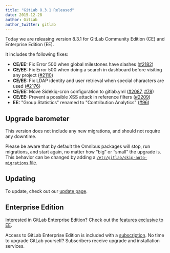 ```yaml
---
title: "GitLab 8.3.1 Released"
date: 2015-12-28
author: GitLab
author_twitter: gitlab
---
```


Today we are releasing version 8.3.1 for GitLab Community Edition (CE) and
Enterprise Edition (EE).

It includes the following fixes:

- **CE/EE:** Fix Error 500 when global milestones have slashes ([#2182])
- **CE/EE:** Fix Error 500 when doing a search in dashboard before visiting any
  project ([#2110])
- **CE/EE:** Fix LDAP identity and user retrieval when special characters are used ([#2176])
- **CE/EE:** Move Sidekiq-cron configuration to gitlab.yml ([#2087], [#78])
- **CE/EE:** Prevent a possible XSS attack in reference filters ([#2209])
- **EE:** "Group Statistics" renamed to "Contribution Analytics" ([#96])

[#2087]: https://gitlab.com/gitlab-org/gitlab-ce/merge_requests/2087
[#2110]: https://gitlab.com/gitlab-org/gitlab-ce/merge_requests/2110
[#2176]: https://gitlab.com/gitlab-org/gitlab-ce/merge_requests/2176
[#2182]: https://gitlab.com/gitlab-org/gitlab-ce/merge_requests/2182
[#2209]: https://gitlab.com/gitlab-org/gitlab-ce/merge_requests/2209
[#78]: https://gitlab.com/gitlab-org/gitlab-ee/merge_requests/78
[#96]: https://gitlab.com/gitlab-org/gitlab-ee/merge_requests/96

<!-- more -->

## Upgrade barometer

This version does not include any new migrations, and should not require any
downtime.

Please be aware that by default the Omnibus packages will stop, run migrations,
and start again, no matter how “big” or “small” the upgrade is. This behavior
can be changed by adding a [`/etc/gitlab/skip-auto-migrations`
file](http://doc.gitlab.com/omnibus/update/README.html).

## Updating

To update, check out our [update page](https://about.gitlab.com/update).

## Enterprise Edition

Interested in GitLab Enterprise Edition? Check out the [features exclusive to
EE](http://about.gitlab.com/features/#enterprise).

Access to GitLab Enterprise Edition is included with a [subscription](http://www.gitlab.com/subscription/).
No time to upgrade GitLab yourself? Subscribers receive upgrade and installation
services.
